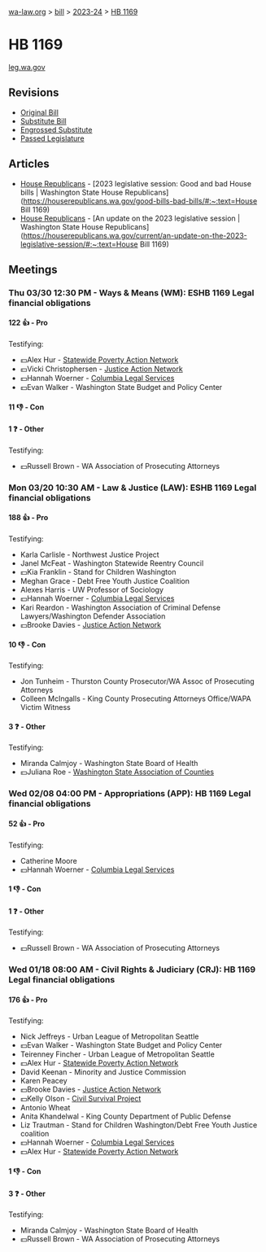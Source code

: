 [wa-law.org](/) > [bill](/bill/) > [2023-24](/bill/2023-24/) > [HB 1169](/bill/2023-24/hb/1169/)

# HB 1169
[leg.wa.gov](https://app.leg.wa.gov/billsummary?BillNumber=1169&Year=2023&Initiative=false)

## Revisions
* [Original Bill](1/)
* [Substitute Bill](S/)
* [Engrossed Substitute](S.E/)
* [Passed Legislature](S.PL/)

## Articles
* [House Republicans](/org/house_republicans/) - [2023 legislative session: Good and bad House bills | Washington State House Republicans](https://houserepublicans.wa.gov/good-bills-bad-bills/#:~:text=House Bill 1169)
* [House Republicans](/org/house_republicans/) - [An update on the 2023 legislative session | Washington State House Republicans](https://houserepublicans.wa.gov/current/an-update-on-the-2023-legislative-session/#:~:text=House Bill 1169)

## Meetings
### Thu 03/30 12:30 PM - Ways & Means (WM): ESHB 1169 Legal financial obligations
#### 122 👍 - Pro
Testifying:
* 💵Alex Hur - [Statewide Poverty Action Network](/org/statewide_poverty_action_network/)
* 💵Vicki Christophersen - [Justice Action Network](/org/justice_action_network/)
* 💵Hannah Woerner - [Columbia Legal Services](/org/columbia_legal_services/)
* 💵Evan Walker - Washington State Budget and Policy Center

#### 11 👎 - Con

#### 1 ❓ - Other
Testifying:
* 💵Russell Brown - WA Association of Prosecuting Attorneys

### Mon 03/20 10:30 AM - Law & Justice (LAW): ESHB 1169 Legal financial obligations
#### 188 👍 - Pro
Testifying:
* Karla Carlisle - Northwest Justice Project
* Janel McFeat - Washington Statewide Reentry Council
* 💵Kia Franklin - Stand for Children Washington
* Meghan Grace - Debt Free Youth Justice Coalition
* Alexes Harris - UW Professor of Sociology
* 💵Hannah Woerner - [Columbia Legal Services](/org/columbia_legal_services/)
* Kari Reardon - Washington Association of Criminal Defense Lawyers/Washington Defender Association
* 💵Brooke Davies - [Justice Action Network](/org/justice_action_network/)

#### 10 👎 - Con
Testifying:
* Jon Tunheim - Thurston County Prosecutor/WA Assoc of Prosecuting Attorneys
* Colleen McIngalls - King County Prosecuting Attorneys Office/WAPA Victim Witness

#### 3 ❓ - Other
Testifying:
* Miranda Calmjoy - Washington State Board of Health
* 💵Juliana Roe - [Washington State Association of Counties](/org/washington_state_association_of_counties/)

### Wed 02/08 04:00 PM - Appropriations (APP): HB 1169 Legal financial obligations
#### 52 👍 - Pro
Testifying:
* Catherine Moore
* 💵Hannah Woerner - [Columbia Legal Services](/org/columbia_legal_services/)

#### 1 👎 - Con

#### 1 ❓ - Other
Testifying:
* 💵Russell Brown - WA Association of Prosecuting Attorneys

### Wed 01/18 08:00 AM - Civil Rights & Judiciary (CRJ): HB 1169 Legal financial obligations
#### 176 👍 - Pro
Testifying:
* Nick Jeffreys - Urban League of Metropolitan Seattle
* 💵Evan Walker - Washington State Budget and Policy Center
* Teirenney Fincher - Urban League of Metropolitan Seattle
* 💵Alex Hur - [Statewide Poverty Action Network](/org/statewide_poverty_action_network/)
* David Keenan - Minority and Justice Commission
* Karen Peacey
* 💵Brooke Davies - [Justice Action Network](/org/justice_action_network/)
* 💵Kelly Olson - [Civil Survival Project](/org/civil_survival_project/)
* Antonio Wheat
* Anita Khandelwal - King County Department of Public Defense
* Liz Trautman - Stand for Children Washington/Debt Free Youth Justice coalition
* 💵Hannah Woerner - [Columbia Legal Services](/org/columbia_legal_services/)
* 💵Alex Hur - [Statewide Poverty Action Network](/org/statewide_poverty_action_network/)

#### 1 👎 - Con

#### 3 ❓ - Other
Testifying:
* Miranda Calmjoy - Washington State Board of Health
* 💵Russell Brown - WA Association of Prosecuting Attorneys
